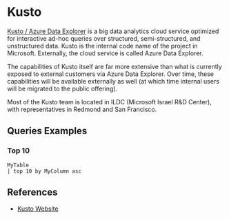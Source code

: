 # Kusto 

[Kusto / Azure Data Explorer](https://aka.ms/kusto) is a big data analytics cloud service optimized for interactive ad-hoc queries over structured, semi-structured, and unstructured data. Kusto is the internal code name of the project in Microsoft. Externally, the cloud service is called Azure Data Explorer.

The capabilities of Kusto itself are far more extensive than what is currently exposed to external customers via Azure Data Explorer. Over time, these capabilities will be available externally as well (at which time internal users will be migrated to the public offering).

Most of the Kusto team is located in ILDC (Microsoft Israel R&D Center), with representatives in Redmond and San Francisco.

## Queries Examples

### Top 10

```kusto
MyTable
| top 10 by MyColumn asc 
```

## References 

- [Kusto Website](https://aka.ms/kusto)

